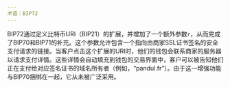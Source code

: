 ```yaml
---
术语：BIP72
---
```


BIP72通过定义比特币URI（BIP21）的扩展，并增加了一个额外参数`r`，从而完成了BIP70和BIP71的补充。这个参数允许包含一个指向由商家SSL证书签名的安全支付请求的链接。当客户点击这个扩展的URI时，他们的钱包会联系商家的服务器以请求支付详情。这些详情会自动填充到钱包的交易界面中，客户可以被告知他们正在支付给对应签名证书的域名所有者（例如，“pandul.fr”）。由于这一增强功能与BIP70捆绑在一起，它从未被广泛采用。